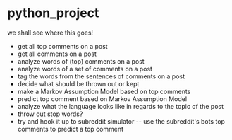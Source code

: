 # python_project
we shall see where this goes!

- get all top comments on a post
- get all comments on a post
- analyze words of (top) comments on a post
- analyze words of a set of comments on a post
- tag the words from the sentences of comments on a post
- decide what should be thrown out or kept
- make a Markov Assumption Model based on top comments
- predict top comment based on Markov Assumption Model
- analyze what the language looks like in regards to the topic of the post
- throw out stop words?
- try and hook it up to subreddit simulator
  -- use the subreddit's bots top comments to predict a top comment
